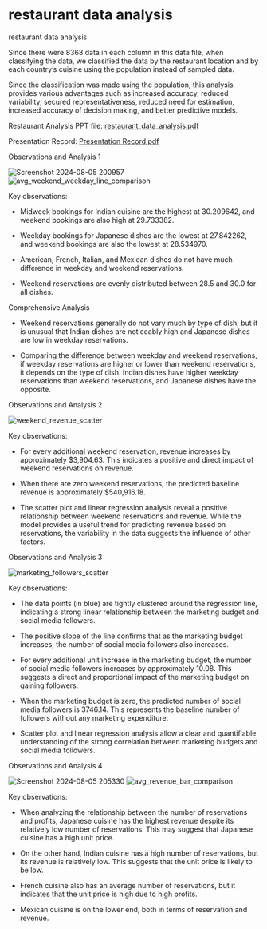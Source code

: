 # restaurant data analysis
restaurant data analysis


Since there were 8368 data in each column in this data file, when classifying the data, we classified the data by the restaurant location and by each country’s cuisine using the population instead of sampled data.

Since the classification was made using the population, this analysis provides various advantages such as increased accuracy, reduced variability, secured representativeness, reduced need for estimation, increased accuracy of decision making, and better predictive models. 

Restaurant Analysis PPT file: [restaurant_data_analysis.pdf](https://github.com/user-attachments/files/16476956/restaurant_data_analysis.pdf)

Presentation Record: [Presentation Record.pdf](https://github.com/user-attachments/files/16477883/Presentation.Record.pdf)

Observations and Analysis 1

![Screenshot 2024-08-05 200957](https://github.com/user-attachments/assets/e0ada083-8a77-4b1e-9949-bbdf93cd09d1)
![avg_weekend_weekday_line_comparison](https://github.com/user-attachments/assets/c02e6fd0-05a4-4093-936a-2cddc41a69c9)        

Key observations:

  - Midweek bookings for Indian cuisine are the highest at 30.209642, and weekend bookings are also high at 29.733382.

  - Weekday bookings for Japanese dishes are the lowest at 27.842262, and weekend bookings are also the lowest at 28.534970.

  - American, French, Italian, and Mexican dishes do not have much difference in weekday and weekend reservations.

  - Weekend reservations are evenly distributed between 28.5 and 30.0 for all dishes.

Comprehensive Analysis

  - Weekend reservations generally do not vary much by type of dish, but it is unusual that Indian dishes are noticeably high and Japanese dishes are low in weekday reservations.

  - Comparing the difference between weekday and weekend reservations, if weekday reservations are higher or lower than weekend reservations, it depends on the type of dish. Indian dishes have higher weekday reservations than weekend reservations, and Japanese dishes have     the opposite.

Observations and Analysis 2

![weekend_revenue_scatter](https://github.com/user-attachments/assets/26dacc2b-0e78-408c-b06b-3b2389c0d41f)

Key observations:

  - For every additional weekend reservation, revenue increases by approximately $3,904.63. This indicates a positive and direct impact of weekend reservations on revenue. 

  - When there are zero weekend reservations, the predicted baseline revenue is approximately $540,916.18.

  - The scatter plot and linear regression analysis reveal a positive relationship between weekend reservations and revenue. While the model provides a useful trend for predicting revenue based on reservations, the variability in the data suggests the influence of other     factors.

Observations and Analysis 3

![marketing_followers_scatter](https://github.com/user-attachments/assets/c4b48bc9-5260-46d6-b118-c54252482611)

Key observations:

  - The data points (in blue) are tightly clustered around the regression line, indicating a strong linear relationship between the marketing budget and social media followers.

  - The positive slope of the line confirms that as the marketing budget increases, the number of social media followers also increases.

  - For every additional unit increase in the marketing budget, the number of social media followers increases by approximately 10.08. This suggests a direct and proportional impact of the marketing budget on gaining followers.

  - When the marketing budget is zero, the predicted number of social media followers is 3746.14. This represents the baseline number of followers without any marketing expenditure.

  - Scatter plot and linear regression analysis allow a clear and quantifiable understanding of the strong correlation between marketing budgets and social media followers.

Observations and Analysis 4

![Screenshot 2024-08-05 205330](https://github.com/user-attachments/assets/e8a8c5e1-8941-494c-8ac8-4c4280fb5c10)
![avg_revenue_bar_comparison](https://github.com/user-attachments/assets/50af49aa-8a69-4081-bef0-8b4e042f1694)

Key observations:

  - When analyzing the relationship between the number of reservations and profits, Japanese cuisine has the highest revenue despite its relatively low number of reservations. This may suggest that Japanese cuisine has a high unit price.

  - On the other hand, Indian cuisine has a high number of reservations, but its revenue is relatively low. This suggests that the unit price is likely to be low.

  - French cuisine also has an average number of reservations, but it indicates that the unit price is high due to high profits.

  - Mexican cuisine is on the lower end, both in terms of reservation and revenue.

